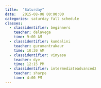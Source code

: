 ```yaml
---
title:  "Saturday"
date:   2015-08-08 00:00:00
categories: saturday fall schedule
classes:
  - classidentifier: beginners
    teacher: delavega
    time: 9:00 AM
  - classidentifier: kundalini
    teacher: gurumantrakaur
    time: 10:30 AM
  - classidentifier: vinyasa
    teacher: dye
    time: 12:15 PM
  - classidentifier: intermediateadvanced2
    teacher: sharpe
    time: 4:00 PM
---
```

